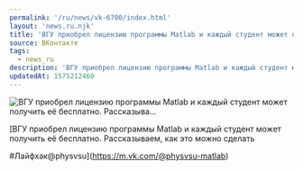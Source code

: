 ```yaml
---
permalink: '/ru/news/vk-6700/index.html'
layout: 'news.ru.njk'
title: 'ВГУ приобрел лицензию программы Matlab и каждый студент может получить её бесплатно. Рассказыва…'
source: ВКонтакте
tags:
  - news_ru
description: 'ВГУ приобрел лицензию программы Matlab и каждый студент может получить её бесплатно. Рассказыва…'
updatedAt: 1575212460
---
```

![ВГУ приобрел лицензию программы Matlab и каждый студент может получить её бесплатно. Рассказыва…](https://sun9-66.userapi.com/impg/c855528/v855528000/183497/sR25k5aFK4c.jpg?size=1024x623&quality=96&proxy=1&sign=4ef1ac9a226e94724c9f6cde99bd8e60&c_uniq_tag=DO60jvLxlOfdDtpOx6asreWIcxSKeIdKBKOJShN_t6c&type=album)

[ВГУ приобрел лицензию программы Matlab и каждый студент может получить её бесплатно. Рассказываем, как это можно сделать

#Лайфхак@physvsu](https://m.vk.com/@physvsu-matlab)
